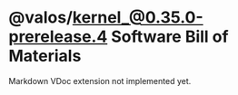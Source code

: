 # @valos/kernel_@0.35.0-prerelease.4 Software Bill of Materials

Markdown VDoc extension not implemented yet.
